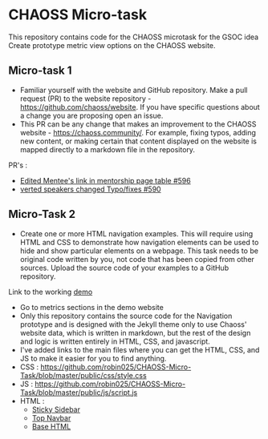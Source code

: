 # CHAOSS Micro-task

This repository contains code for the CHAOSS microtask for the GSOC idea Create prototype metric view options on the CHAOSS website.

## Micro-task 1
- Familiar yourself with the website and GitHub repository. Make a pull request (PR) to the website repository - https://github.com/chaoss/website. If you have specific questions about a change you are proposing open an issue.
- This PR can be any change that makes an improvement to the CHAOSS website - https://chaoss.community/. For example, fixing typos, adding new content, or making certain that content displayed on the website is mapped directly to a markdown file in the repository.


PR's : 
- [Edited Mentee's link in mentorship page table #596](https://github.com/chaoss/website/pull/596)
- [verted speakers changed Typo/fixes #590](https://github.com/chaoss/website/pull/590#event-4527005018)


## Micro-Task 2
- Create one or more HTML navigation examples. This will require using HTML and CSS to demonstrate how navigation elements can be used to hide and show particular elements on a webpage. This task needs to be original code written by you, not code that has been copied from other sources. Upload the source code of your examples to a GitHub repository.

Link to the working [demo](robin025.github.io/chaoss-micro-task//) 

- Go to metrics sections in the demo website
- Only this repository contains the source code for the Navigation prototype and is designed with the Jekyll theme only to use Chaoss' website data, which is written in markdown, but the rest of the design and logic is written entirely in HTML, CSS, and javascript.
- I've added links to the main files where you can get the HTML, CSS, and JS to make it easier for you to find anything.
- CSS : https://github.com/robin025/CHAOSS-Micro-Task/blob/master/public/css/style.css
- JS : https://github.com/robin025/CHAOSS-Micro-Task/blob/master/public/js/script.js
- HTML : 
  - [Sticky Sidebar](https://github.com/robin025/CHAOSS-Micro-Task/blob/master/_includes/sidebar.html)
  - [Top Navbar](https://github.com/robin025/CHAOSS-Micro-Task/blob/master/_includes/sidebar.html)
  - [Base HTML](https://github.com/robin025/CHAOSS-Micro-Task/blob/master/_layouts/default.html)
